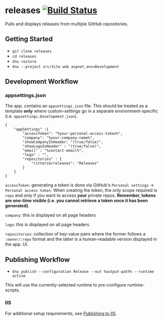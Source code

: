 # releases [![Build Status](https://travis-ci.org/ritterim/releases.svg?branch=master)](https://travis-ci.org/ritterim/releases)

Pulls and displays releases from multiple GitHub repositories.

## Getting Started

  - `git clone releases`
  - `cd releases`
  - `dnu restore`
  - `dnx --project src/Site web aspnet_env=Development`

## Development Workflow

### appsettings.json

The app. contains an `appsettings.json` file. This should be treated as a template **only** where custom-settings go in a separate environment-specific (i.e.
`appsettings.Development.json`).

```text
{
    "appSettings" :{
        "accessToken": "%your-personal-access-token%",
        "company": "%your-company-name%",
        "showCompanyInHeader: "(true/false)",
        "showLogoInHeader" : "(true/false)",
        "email" : "%contact-email%",
        "logo" : "",
        "repositories" : {
            "ritterim/releases": "Releases"
        }
    }
}
```

`accessToken`: generating a token is done via GitHub's `Personal settings` -> `Personal access token`. When creating the token, the only scope required is `repo` and only if 
you want to access ***your*** private repos. **Remember, tokens are one-time visible (i.e. you cannot retrieve a token once it has been generated)**.

`company`: this is displayed on all page headers

`logo`: this is displayed on all page headers

`repositories`: collection of key-value pairs where the former follows a `:owner/:repo` format and the latter is a human-readable version displayed in the app. UI.

## Publishing Workflow

  - `dnu publish --configuration Release --out %output-path% --runtime active`

  This will use the currently-selected runtime to pre-configure runtime-scripts.

  ### IIS

  For additional setup requirements, see [Publishing to IIS](http://docs.asp.net/en/latest/publishing/iis.html).

